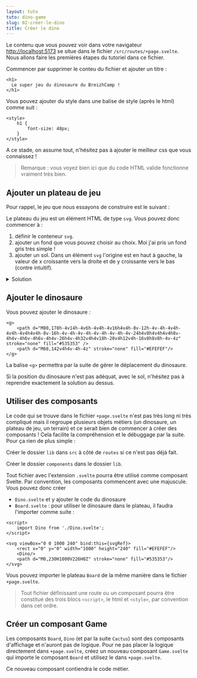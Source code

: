 ```yaml
---
layout: tuto
tuto: dino-game
slug: 02-créer-le-dino
title: Créer le dino
---
```


<script>
    import Game from '$lib/components/game/Game.svelte';
    import CodeA from './CodeA.md';
</script>

Le contenu que vous pouvez voir dans votre navigateur <a href="http://localhost:5173" target="_blank">http://localhost:5173</a> se situe dans le fichier `/src/routes/+page.svelte`. Nous allons faire les premières étapes du tutoriel dans ce fichier.

Commencer par supprimer le conteu du fichier et ajouter un titre :

```svelte
<h1>
  Le super jeu du dinosaure du BreizhCamp !
</h1>
```

Vous pouvez ajouter du style dans une balise de style (après le html) comme suit :

```svelte
<style>
    h1 {
        font-size: 48px;
    }
</style>
```

A ce stade, on assume tout, n'hésitez pas à ajouter le meilleur css que vous connaissez !

> Remarque : vous voyez bien ici que du code HTML valide fonctionne vraiment très bien.

## Ajouter un plateau de jeu

Pour rappel, le jeu que nous essayons de construire est le suivant :

<div class="board-wrapper">
    <Game/>
</div>

Le plateau du jeu est un élément HTML de type `svg`. Vous pouvez donc commencer à :

1. définir le conteneur `svg`.
2. ajouter un fond que vous pouvez choisir au choix. Moi j'ai pris un fond gris très simple !
2. ajouter un sol. Dans un élément `svg` l'origine est en haut à gauche, la valeur de x croissante vers la droite et de y croissante vers le bas (contre intuitif).

<details>
  <summary>Solution</summary>
    <CodeA/>
</details>

## Ajouter le dinosaure

Vous pouvez ajouter le dinosaure :

```svelte
<g>
	<path d="M80,178h-4v14h-4v6h-4v4h-4v16h4v4h-8v-12h-4v-4h-4v4h-4v4h-4v4h4v4h-8v-16h-4v-4h-4v-4h-4v-4h-4v-4h-4v-24h4v8h4v4h4v4h8v-4h4v-4h6v-4h6v-4h4v-26h4v-4h32v4h4v18h-20v4h12v4h-16v8h8v8h-4v-4z" stroke="none" fill="#535353" />
	<path d="M68,142v4h4v-4h-4z" stroke="none" fill="#EFEFEF"/>
</g>
```

La balise `<g>` permettra par la suite de gérer le déplacement du dinosaure.

Si la position du dinosaure n'est pas adéquat, avec le sol, n'hésitez pas à reprendre exactement la solution au dessus.

## Utiliser des composants

Le code qui se trouve dans le fichier `+page.svelte` n'est pas très long ni très compliqué mais il regroupe plusieurs objets métiers (un dinosaure, un plateau de jeu, un terrain) et ce serait bien de commencer à créer des composants ! Cela facilite la compréhension et le débuggage par la suite. Pour ça rien de plus simple :

Créer le dossier `lib` dans `src` à côté de `routes` si ce n'est pas déjà fait.

Créer le dossier `components` dans le dossier `lib`.

Tout fichier avec l'extension `.svelte` pourra être utilisé comme composant Svelte. Par convention, les composants commencent avec une majuscule. Vous pouvez donc créer 

- `Dino.svelte` et y ajouter le code du dinosaure
- `Board.svelte` : pour utiliser le dinosaure dans le plateau, il faudra l'importer comme suite :

```svelte
<script>
	import Dino from './Dino.svelte';
</script>

<svg viewBox="0 0 1000 240" bind:this={svgRef}>
	<rect x="0" y="0" width="1000" height="240" fill="#EFEFEF"/>
	<Dino/>
	<path d="M0,230H1000V226H0Z" stroke="none" fill="#535353"/>
</svg>
```

Vous pouvez importer le plateau `Board` de la même manière dans le fichier `+page.svelte`.

> Tout fichier définissant une route ou un composant pourra être constitué des trois blocs `<script>`, le html et `<style>`, par convention dans cet ordre.

## Créer un composant Game

Les composants `Board`, `Dino` (et par la suite `Cactus`) sont des composants d'affichage et n'auront pas de logique. Pour ne pas placer la logique directement dans `+page.svelte`, créez un nouveau composant `Game.svelte` qui importe le composant `Board` et utilisez le dans `+page.svelte`.

Ce nouveau composant contiendra le code métier.

<style>
    .board-wrapper {
        max-width: 600px;
        margin: auto;
    }
</style>